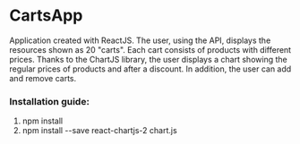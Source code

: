 # CartsApp
Application created with ReactJS. The user, using the API, displays the resources shown as 20 "carts". Each cart consists of products with different prices. Thanks to the ChartJS library, the user displays a chart showing the regular prices of products and after a discount. In addition, the user can add and remove carts.

### Installation guide:
1. npm install
2. npm install --save react-chartjs-2 chart.js
